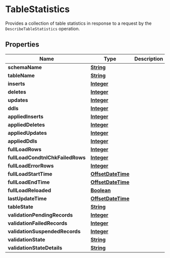 

# TableStatistics

Provides a collection of table statistics in response to a request by the <code>DescribeTableStatistics</code> operation.

## Properties

| Name | Type | Description | Notes |
|------------ | ------------- | ------------- | -------------|
|**schemaName** | [**String**](String.md) |  |  [optional] |
|**tableName** | [**String**](String.md) |  |  [optional] |
|**inserts** | [**Integer**](Integer.md) |  |  [optional] |
|**deletes** | [**Integer**](Integer.md) |  |  [optional] |
|**updates** | [**Integer**](Integer.md) |  |  [optional] |
|**ddls** | [**Integer**](Integer.md) |  |  [optional] |
|**appliedInserts** | [**Integer**](Integer.md) |  |  [optional] |
|**appliedDeletes** | [**Integer**](Integer.md) |  |  [optional] |
|**appliedUpdates** | [**Integer**](Integer.md) |  |  [optional] |
|**appliedDdls** | [**Integer**](Integer.md) |  |  [optional] |
|**fullLoadRows** | [**Integer**](Integer.md) |  |  [optional] |
|**fullLoadCondtnlChkFailedRows** | [**Integer**](Integer.md) |  |  [optional] |
|**fullLoadErrorRows** | [**Integer**](Integer.md) |  |  [optional] |
|**fullLoadStartTime** | [**OffsetDateTime**](OffsetDateTime.md) |  |  [optional] |
|**fullLoadEndTime** | [**OffsetDateTime**](OffsetDateTime.md) |  |  [optional] |
|**fullLoadReloaded** | [**Boolean**](Boolean.md) |  |  [optional] |
|**lastUpdateTime** | [**OffsetDateTime**](OffsetDateTime.md) |  |  [optional] |
|**tableState** | [**String**](String.md) |  |  [optional] |
|**validationPendingRecords** | [**Integer**](Integer.md) |  |  [optional] |
|**validationFailedRecords** | [**Integer**](Integer.md) |  |  [optional] |
|**validationSuspendedRecords** | [**Integer**](Integer.md) |  |  [optional] |
|**validationState** | [**String**](String.md) |  |  [optional] |
|**validationStateDetails** | [**String**](String.md) |  |  [optional] |




